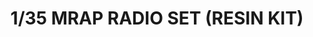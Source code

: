 ---
layout: product
title: "1/35 MRAP RADIO SET (RESIN KIT)"
price: "1500" 
desc: "Maketa"
img_path: "/assets/img/RM1002.jpg"
brand: "N/A"
available: false
special_offer: false
new: false
soon: false
cat: "010000"
subcat: "0010800"
subsubcat: "0N/A"
sifra: "RM1002"
---